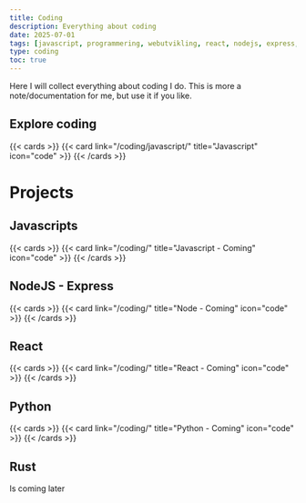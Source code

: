 ```yaml
---
title: Coding
description: Everything about coding
date: 2025-07-01
tags: [javascript, programmering, webutvikling, react, nodejs, express, python, rust]
type: coding
toc: true
---
```



Here I will collect everything about coding I do. This is more a note/documentation for me, but use it if you like. 

## Explore coding
{{< cards >}}
  {{< card link="/coding/javascript/" title="Javascript" icon="code" >}}
{{< /cards >}}

# Projects ##

## Javascripts ##

{{< cards >}}
  {{< card link="/coding/" title="Javascript - Coming" icon="code" >}}
{{< /cards >}}

## NodeJS - Express ##

{{< cards >}}
  {{< card link="/coding/" title="Node - Coming" icon="code" >}}
{{< /cards >}}

## React ##

{{< cards >}}
  {{< card link="/coding/" title="React - Coming" icon="code" >}}
{{< /cards >}}

## Python ##

{{< cards >}}
  {{< card link="/coding/" title="Python - Coming" icon="code" >}}
{{< /cards >}}

## Rust ##
Is coming later